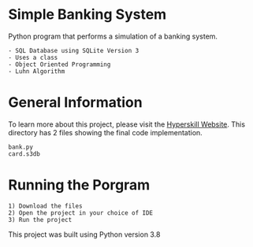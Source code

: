 # Simple Banking System

Python program that performs a simulation of a banking system.
```
- SQL Database using SQLite Version 3
- Uses a class
- Object Oriented Programming
- Luhn Algorithm
```
# General Information
To learn more about this project, please visit the [Hyperskill Website](https://hyperskill.org/projects/109?track=2).
This directory has 2 files showing the final code implementation.
```
bank.py
card.s3db
```
# Running the Porgram
```
1) Download the files
2) Open the project in your choice of IDE 
3) Run the project
```
This project was built using Python version 3.8
